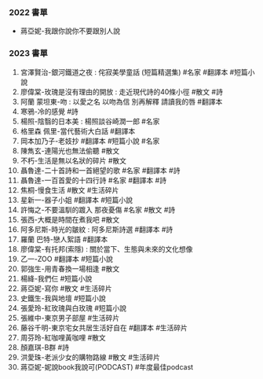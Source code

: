### 2022 書單
- 蔣亞妮-我跟你說你不要跟別人說
### 2023 書單
1. 宮澤賢治-銀河鐵道之夜 : 侘寂美學童話 (短篇精選集)
#名家 #翻譯本 #短篇小說
3. 廖偉棠-玫瑰是沒有理由的開放 : 走近現代詩的40條小徑
#散文 #詩
5. 阿蘭 蒙坦東-吻 : 以愛之名 以吻為信 別再解釋 請讀我的唇
#翻譯本 
7. 寒鴉-冷的感覺
#詩 
9. 楊照-陰翳的日本美 : 楊照談谷崎潤一郎
#名家 
11. 格里森 佩里-當代藝術大白話
#翻譯本 
13. 岡本加乃子-老妓抄
#翻譯本 #短篇小說 #名家 
15. 陳雋玄-連陽光也無法偷聽
#散文 
17. 不朽-生活是無以名狀的碎片
#散文 
19. 聶魯達-二十首詩和一首絕望的歌
#名家 #翻譯本 #詩 
21. 聶魯達-一百首愛的十四行詩
#名家 #翻譯本 #詩 
23. 焦桐-慢食生活
#散文 #生活碎片 
25. 星新一-器子小姐
#翻譯本 #短篇小說 
27. 許悔之-不要溫馴的踱入 那夜憂傷
#名家 #散文 #詩 
29. 張西-大概是時間在煮我吧
#散文
31. 阿多尼斯-時光的皺紋 : 阿多尼斯詩選
#翻譯本 #詩
33. 羅蘭 巴特-戀人絮語
#翻譯本 
35. 廖偉棠-有托邦(索隱) : 關於當下、生態與未來的文化想像
37. 乙一-ZOO
#翻譯本 #短篇小說 
39. 郭強生-用青春換一場相逢
#散文
41. 楊絳-我們仨
#短篇小說 
43. 蔣亞妮-寫你
#散文 #生活碎片 
45. 史鐵生-我與地壇
#短篇小說 
47. 張愛玲-紅玫瑰與白玫瑰
#短篇小說 
49. 張維中-東京男子部屋
#生活碎片
51. 藤谷千明-東京宅女共居生活好自在
#翻譯本 #生活碎片
52. 周芬玲-紅咖哩黃咖哩
#散文 
52. 顏嘉琪-B群
#詩 
1. 洪愛珠-老派少女的購物路線
#散文 #生活碎片 
1. 蔣亞妮-妮說book我說可(PODCAST)
#年度最佳podcast
